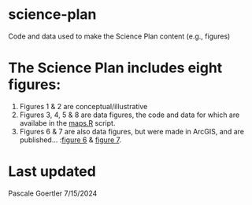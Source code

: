 # science-plan
Code and data used to make the Science Plan content (e.g., figures)

# The Science Plan includes eight figures:
1. Figures 1 & 2 are conceptual/illustrative
2. Figures 3, 4, 5 & 8 are data figures, the code and data for which are availabe in the [maps.R](https://github.com/Healthy-Rivers-and-Landscapes-Science/science-plan/blob/main/maps.R) script.
3. Figures 6 & 7 are also data figures, but were made in ArcGIS, and are published... :[figure 6]() & [figure 7]().

# Last updated
Pascale Goertler 7/15/2024

